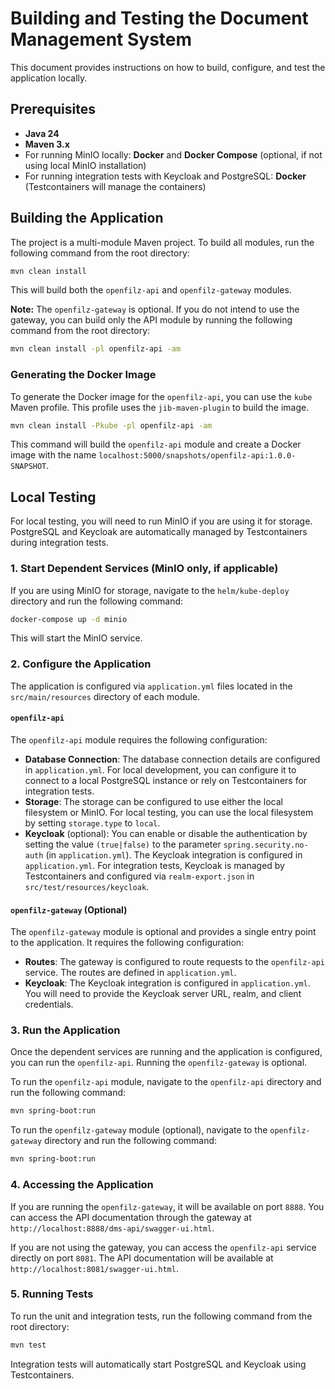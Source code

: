 
# Building and Testing the Document Management System

This document provides instructions on how to build, configure, and test the application locally.

## Prerequisites

*   **Java 24**
*   **Maven 3.x**
*   For running MinIO locally: **Docker** and **Docker Compose** (optional, if not using local MinIO installation)
*   For running integration tests with Keycloak and PostgreSQL: **Docker** (Testcontainers will manage the containers)  

## Building the Application

The project is a multi-module Maven project. To build all modules, run the following command from the root directory:

```bash
mvn clean install
```

This will build both the `openfilz-api` and `openfilz-gateway` modules.

**Note:** The `openfilz-gateway` is optional. If you do not intend to use the gateway, you can build only the API module by running the following command from the root directory:
```bash
mvn clean install -pl openfilz-api -am
```

### Generating the Docker Image

To generate the Docker image for the `openfilz-api`, you can use the `kube` Maven profile. This profile uses the `jib-maven-plugin` to build the image.

```bash
mvn clean install -Pkube -pl openfilz-api -am
```

This command will build the `openfilz-api` module and create a Docker image with the name `localhost:5000/snapshots/openfilz-api:1.0.0-SNAPSHOT`.

## Local Testing

For local testing, you will need to run MinIO if you are using it for storage. PostgreSQL and Keycloak are automatically managed by Testcontainers during integration tests.

### 1. Start Dependent Services (MinIO only, if applicable)

If you are using MinIO for storage, navigate to the `helm/kube-deploy` directory and run the following command:

```bash
docker-compose up -d minio
```

This will start the MinIO service.

### 2. Configure the Application

The application is configured via `application.yml` files located in the `src/main/resources` directory of each module.

#### `openfilz-api`

The `openfilz-api` module requires the following configuration:

*   **Database Connection**: The database connection details are configured in `application.yml`. For local development, you can configure it to connect to a local PostgreSQL instance or rely on Testcontainers for integration tests.
*   **Storage**: The storage can be configured to use either the local filesystem or MinIO. For local testing, you can use the local filesystem by setting `storage.type` to `local`.
*   **Keycloak** (optional): You can enable or disable the authentication by setting the value `(true|false)` to the parameter `spring.security.no-auth` (in `application.yml`). The Keycloak integration is configured in `application.yml`. For integration tests, Keycloak is managed by Testcontainers and configured via `realm-export.json` in `src/test/resources/keycloak`.

#### `openfilz-gateway` (Optional)

The `openfilz-gateway` module is optional and provides a single entry point to the application. It requires the following configuration:

*   **Routes**: The gateway is configured to route requests to the `openfilz-api` service. The routes are defined in `application.yml`.
*   **Keycloak**: The Keycloak integration is configured in `application.yml`. You will need to provide the Keycloak server URL, realm, and client credentials.

### 3. Run the Application

Once the dependent services are running and the application is configured, you can run the `openfilz-api`. Running the `openfilz-gateway` is optional.

To run the `openfilz-api` module, navigate to the `openfilz-api` directory and run the following command:

```bash
mvn spring-boot:run
```

To run the `openfilz-gateway` module (optional), navigate to the `openfilz-gateway` directory and run the following command:

```bash
mvn spring-boot:run
```

### 4. Accessing the Application

If you are running the `openfilz-gateway`, it will be available on port `8888`. You can access the API documentation through the gateway at `http://localhost:8888/dms-api/swagger-ui.html`.

If you are not using the gateway, you can access the `openfilz-api` service directly on port `8081`. The API documentation will be available at `http://localhost:8081/swagger-ui.html`.

### 5. Running Tests

To run the unit and integration tests, run the following command from the root directory:

```bash
mvn test
```

Integration tests will automatically start PostgreSQL and Keycloak using Testcontainers.